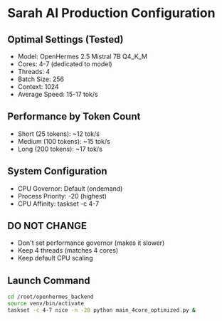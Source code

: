 # Sarah AI Production Configuration

## Optimal Settings (Tested)
- Model: OpenHermes 2.5 Mistral 7B Q4_K_M
- Cores: 4-7 (dedicated to model)
- Threads: 4
- Batch Size: 256
- Context: 1024
- Average Speed: 15-17 tok/s

## Performance by Token Count
- Short (25 tokens): ~12 tok/s
- Medium (100 tokens): ~15 tok/s
- Long (200 tokens): ~17 tok/s

## System Configuration
- CPU Governor: Default (ondemand)
- Process Priority: -20 (highest)
- CPU Affinity: taskset -c 4-7

## DO NOT CHANGE
- Don't set performance governor (makes it slower)
- Keep 4 threads (matches 4 cores)
- Keep default CPU scaling

## Launch Command
```bash
cd /root/openhermes_backend
source venv/bin/activate
taskset -c 4-7 nice -n -20 python main_4core_optimized.py &
